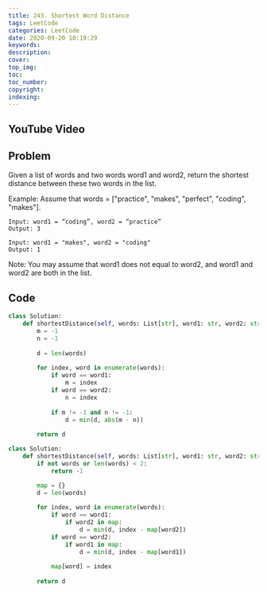 ```yaml
---
title: 243. Shortest Word Distance
tags: LeetCode
categories: LeetCode
date: 2020-09-20 10:19:29
keywords:
description:
cover:
top_img:
toc:
toc_number:
copyright:
indexing:
---
```

## YouTube Video


## Problem
Given a list of words and two words word1 and word2, return the shortest distance between these two words in the list.

Example:
Assume that words = ["practice", "makes", "perfect", "coding", "makes"].
```
Input: word1 = “coding”, word2 = “practice”
Output: 3
```
```
Input: word1 = "makes", word2 = "coding"
Output: 1
```
Note:
You may assume that word1 does not equal to word2, and word1 and word2 are both in the list.

## Code
```python
class Solution:
    def shortestDistance(self, words: List[str], word1: str, word2: str) -> int:
        m = -1
        n = -1
        
        d = len(words)
        
        for index, word in enumerate(words):
            if word == word1:
                m = index
            if word == word2:
                n = index
            
            if m != -1 and n != -1:
                d = min(d, abs(m - n))
        
        return d
```

```python
class Solution:
    def shortestDistance(self, words: List[str], word1: str, word2: str) -> int:
        if not words or len(words) < 2:
            return -1

        map = {}        
        d = len(words)
        
        for index, word in enumerate(words):
            if word == word1:
                if word2 in map:
                    d = min(d, index - map[word2])
            if word == word2:
                if word1 in map:
                    d = min(d, index - map[word1])
            
            map[word] = index
        
        return d
```